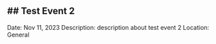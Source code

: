 

## ## Test Event 2
Date: Nov 11, 2023
Description: description about test event 2
Location: General